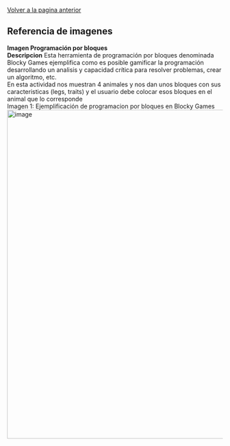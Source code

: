 [Volver a la pagina anterior](ContenidosUnidad.md)  

## Referencia de imagenes

 **Imagen Programación por bloques**  
 **Descripcion**
 Esta herramienta de programación por bloques denominada Blocky Games ejemplifica como es posible gamificar la programación desarrollando un analisis y capacidad crítica para resolver problemas, crear un algoritmo, etc.  
 En esta actividad nos muestran 4 animales y nos dan unos bloques con sus caracteristicas (legs, traits) y el usuario debe colocar esos bloques en el animal que lo corresponde  
 Imagen 1: Ejemplificación de programacion por bloques en Blocky Games
<img width="1366" height="768" alt="image" src="https://github.com/user-attachments/assets/4b5f0b3c-825a-47be-afde-4f4571bb38bd" />  

